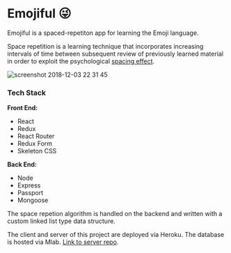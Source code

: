 # Emojiful :stuck_out_tongue_winking_eye:
Emojiful is a spaced-repetiton app for learning the Emoji language.

Space repetition is a learning technique that incorporates increasing intervals of time between subsequent review of previously learned material in order to exploit the psychological [spacing effect](https://en.wikipedia.org/wiki/Spacing_effect).

![screenshot 2018-12-03 22 31 45](https://user-images.githubusercontent.com/34469795/49421311-8eca5500-f74c-11e8-9146-9c9128b70c22.png)


### Tech Stack
**Front End:**
* React
* Redux
* React Router
* Redux Form
* Skeleton CSS

**Back End:**
* Node
* Express
* Passport
* Mongoose


The space repetion algorithm is handled on the backend and written with a custom linked list type data structure.

The client and server of this project are deployed via Heroku. The database is hosted via Mlab.
[Link to server repo](https://github.com/alexgutes/alex-full-stack-project-server).
  
